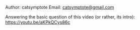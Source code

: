 Author: catsymptote
Email:  catsymptote@gmail.com

Answering the basic question of this video (or rather, its intro):
https://youtu.be/aKPkQCys86c
